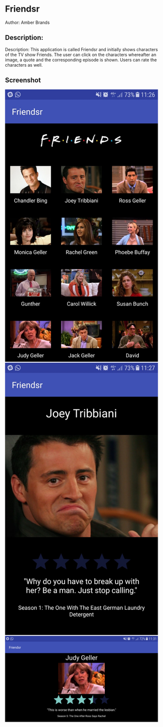 # Friendsr
Author: Amber Brands

## Description:
Description: This application is called Friendsr and initially shows characters of the TV show Friends. The user can click on the characters whereafter an image, a quote and the corresponding episode is shown. Users can rate the characters as well.

## Screenshot
![ScreenShot](https://github.com/ABra1993/Friendsr/blob/master/doc/screenshot1.jpg)
![ScreenShot](https://github.com/ABra1993/Friendsr/blob/master/doc/screenshot2.jpg)
![ScreenShot](https://github.com/ABra1993/Friendsr/blob/master/doc/screenshot3.png)
